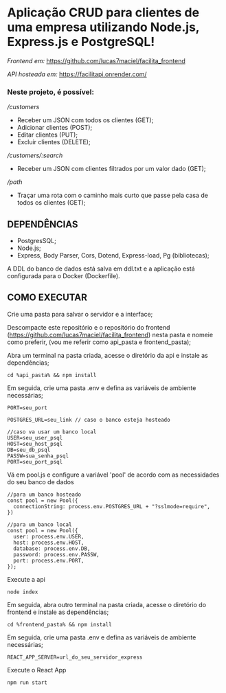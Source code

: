 
# Aplicação CRUD para clientes de uma empresa utilizando Node.js, Express.js e PostgreSQL!
_Frontend em:_ https://github.com/lucas7maciel/facilita_frontend

_API hosteada em:_ https://facilitapi.onrender.com/

### Neste projeto, é possível:

_/customers_
- Receber um JSON com todos os clientes (GET);
- Adicionar clientes (POST);
- Editar clientes (PUT);
- Excluir clientes (DELETE);

_/customers/:search_
- Receber um JSON com clientes filtrados por um valor dado (GET);

_/path_
- Traçar uma rota com o caminho mais curto que passe pela casa de todos os clientes (GET);

## DEPENDÊNCIAS
- PostgresSQL;
- Node.js;
- Express, Body Parser, Cors, Dotend, Express-load, Pg (bibliotecas);

A DDL do banco de dados está salva em ddl.txt e a aplicação está configurada para o Docker (Dockerfile).

## COMO EXECUTAR
Crie uma pasta para salvar o servidor e a interface;

Descompacte este repositório e o repositório do frontend (https://github.com/lucas7maciel/facilita_frontend) nesta pasta e nomeie como preferir, (vou me referir como api_pasta e frontend_pasta);

Abra um terminal na pasta criada, acesse o diretório da api e instale as dependências;
```
cd %api_pasta% && npm install
```

Em seguida, crie uma pasta .env e defina as variáveis de ambiente necessárias;
```
PORT=seu_port

POSTGRES_URL=seu_link // caso o banco esteja hosteado

//caso va usar um banco local
USER=seu_user_psql
HOST=seu_host_psql
DB=seu_db_psql
PASSW=sua_senha_psql
PORT=seu_port_psql
```

Vá em pool.js e configure a variável 'pool' de acordo com as necessidades do seu banco de dados
```
//para um banco hosteado
const pool = new Pool({
  connectionString: process.env.POSTGRES_URL + "?sslmode=require",
})

//para um banco local
const pool = new Pool({
  user: process.env.USER,
  host: process.env.HOST,
  database: process.env.DB,
  password: process.env.PASSW,
  port: process.env.PORT,
});
```

Execute a api
```
node index
```

Em seguida, abra outro terminal na pasta criada, acesse o diretório do frontend e instale as dependências;
```
cd %frontend_pasta% && npm install
```

Em seguida, crie uma pasta .env e defina as variáveis de ambiente necessárias;
```
REACT_APP_SERVER=url_do_seu_servidor_express
```

Execute o React App
```
npm run start
```
